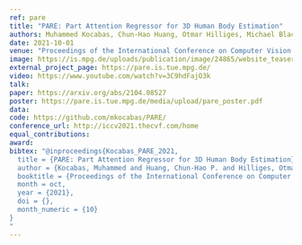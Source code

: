```yaml
---
ref: pare
title: "PARE: Part Attention Regressor for 3D Human Body Estimation"
authors: Muhammed Kocabas, Chun-Hao Huang, Otmar Hilliges, Michael Black
date: 2021-10-01
venue: "Proceedings of the International Conference on Computer Vision 2021"
image: https://is.mpg.de/uploads/publication/image/24865/website_teaser_v3.png
external_project_page: https://pare.is.tue.mpg.de/
video: https://www.youtube.com/watch?v=3C9hdFajO3k
talk: 
paper: https://arxiv.org/abs/2104.08527
poster: https://pare.is.tue.mpg.de/media/upload/pare_poster.pdf
data: 
code: https://github.com/mkocabas/PARE/
conference_url: http://iccv2021.thecvf.com/home
equal_contributions: 
award: 
bibtex: "@inproceedings{Kocabas_PARE_2021,
  title = {PARE: Part Attention Regressor for 3D Human Body Estimation},
  author = {Kocabas, Muhammed and Huang, Chun-Hao P. and Hilliges, Otmar and Black, Michael J.},
  booktitle = {Proceedings of the International Conference on Computer Vision 2021},
  month = oct,
  year = {2021},
  doi = {},
  month_numeric = {10}
}
"
---
```

